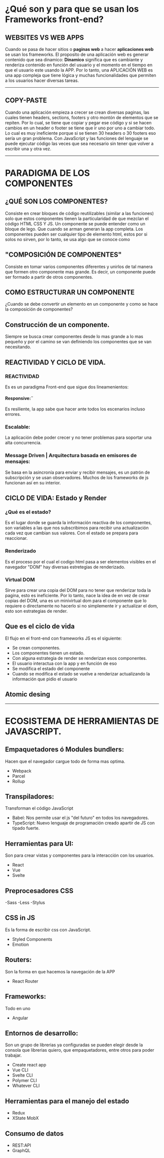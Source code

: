 # ¿Qué son y para que se usan los Frameworks front-end?

## WEBSITES VS WEB APPS
Cuando se pasa de hacer sitios o **paginas web** a hacer **aplicaciones web** se usan los frameworks. El proposito de una aplicación web es generar contenido que sea dinamico: **Dinamico** significa que es cambiante y renderiza contenido en función del usuario y el momento en el tiempo en que el usuario este usando la APP. 
Por lo tanto, una APLICACIÓN WEB es una app compleja que tiene lógica y muchas funcionalidades que permiten a los usuarios hacer diversas tareas. 

---

## COPY-PASTE
Cuando una aplicación empieza a crecer se crean diversas paginas, las cuales tienen headers, sections, footers y otro montón de elementos que se repiten. Por lo cual, se tiene que copiar y pegar ese código y si se hacen cambios en un header o footer se tiene que ir uno por uno a cambiar todo. Lo cual es muy ineficiente porque si se tienen 30 headers o 30 footers eso sería un gran problema. Con JavaScript y las funciones del lenguaje se puede ejecutar código las veces que sea necesario sin tener que volver a escribir una y otra vez.

---

# PARADIGMA DE LOS COMPONENTES
## ¿QUÉ SON LOS COMPONENTES?
Consiste en crear bloques de código reutilizables (similar a las funciones) solo que estos componentes tienen la particularidad de que mezclan el código HTML CSS Y JS. Un componente se puede entender como un bloque de lego. 
Que cuando se arman generan la app completa. Los componentes pueden ser cualquier tipo de elemento html, estos por si solos no sirven, por lo tanto, se usa algo que se conoce como 
## "COMPOSICIÓN DE COMPONENTES"
Consiste en tomar varios componentes diferentes y unirlos de tal manera que formen otro componente mas grande. Es decir, un componente puede ser formado a partir de otros componentes. 



##  COMO ESTRUCTURAR UN COMPONENTE
¿Cuando se debe convertir un elemento en un componente y como se hace la composición de componentes? 

## Construcción de un componente.
Siempre se busca crear componentes desde lo mas grande a lo mas pequeño y por el camino se van definiendo los componentes que se van necesitando. 

## REACTIVIDAD Y CICLO DE VIDA.

### REACTIVIDAD
Es es un paradigma Front-end que sigue dos lineamenientos:
#### **Responsive:¨** 
Es resiliente, la app sabe que hacer ante todos los escenarios incluso errores. 
### **Escalable:**
La aplicación debe poder crecer y no tener problemas para soportar una alta concurrencia.

### Message Driven | Arquitectura basada en emisores de mensajes: 
Se basa en la asincronía para enviar y recibir mensajes, es un patrón de 
subscripción y se usan observadores. Muchos de los frameworks de js funcionan así en su interior. 

## CICLO DE VIDA: Estado y Render

### ¿Qué es el estado?
Es el lugar donde se guarda la información reactiva de los componentes, son variables a las que nos subscribimos para recibir una actualización cada vez que cambian sus valores. Con el estado se prepara para reaccionar. 

### Renderizado
Es el proceso por el cual el codigo html pasa a ser elementos visibles en el navegador "DOM" hay diversas estretegias de renderizado. 

### Virtual DOM
Sirve para crear una copia del DOM para no tener que renderizar toda la pagina, esto es ineficiente. 
Por lo tanto, nace la idea de en vez de crear copias del DOM, una es un minivirtual dom para el componente
que lo requiere o directamente no hacerlo si no simplemente ir y actualizar el dom, esto son estrategias de render. 
 
## Que es el ciclo de vida
El flujo en el front-end con frameworks JS es el siguiente:
- Se crean componentes.
- Los componentes tienen un estado.
- Con alguna estrategia de render se renderizan esos componentes.
- El usuario interactua con la app y en función de eso
- Se modifica el estado del componente
- Cuando se modifica el estado se vuelve a renderizar actualizando la información que pidio el usuario
 
## Atomic desing

---

# ECOSISTEMA DE HERRAMIENTAS DE JAVASCRIPT.
## Empaquetadores ó Modules bundlers: 
Hacen que el navegador cargue todo de forma mas optima. 
* Webpack
* Parcel
* Rollup

## Transpiladores: 
Transforman el código JavaScript
* Babel: Nos permite usar el js "del futuro" en todos los navegadores.
* TypeScript: Nuevo lenguaje de programación creado apartir de JS con tipado fuerte.

## Herramientas para UI: 
Son para crear vistas y componentes para la interacción con los usuarios.
* React
* Vue
* Svelte

## Preprocesadores CSS
-Sass 
-Less 
-Stylus

## CSS in JS
Es la forma de escribir css con JavaScript. 
* Styled Components
* Emotion

## Routers: 
Son la forma en que hacemos la navegación de la APP 
- React Router 

## Frameworks: 
Todo en uno
- Angular

## Entornos de desarrollo: 
Son un grupo de librerias ya configuradas 
se pueden elegir desde la consola que librerias quiero, que empaquetadores, entre otros para poder trabajar. 
* Create react app
* Vue CLI
* Svelte CLI
* Polymer CLI 
* Whatever CLI 

## Herramientas para el manejo del estado
- Redux
- XState MobX

## Consumo de datos
- REST:API 
- GraphQL 










